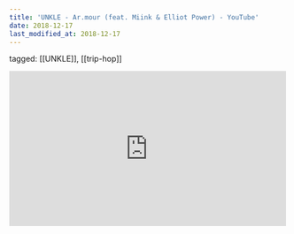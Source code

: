 ```yaml
---
title: 'UNKLE - Ar.mour (feat. Miink & Elliot Power) - YouTube'
date: 2018-12-17
last_modified_at: 2018-12-17
---
```

tagged: [[UNKLE]], [[trip-hop]]
<iframe allow="accelerometer; autoplay; clipboard-write; encrypted-media; gyroscope; picture-in-picture" allowfullscreen="" frameborder="0" height="281" id="youtube_iframe" src="https://www.youtube.com/embed/JursSCziB38?feature=oembed&amp;enablejsapi=1&amp;origin=https://safe.txmblr.com&amp;wmode=opaque" width="500"></iframe>